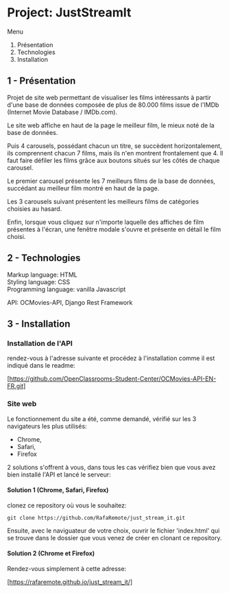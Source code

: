 # Project: JustStreamIt  

Menu  

1. Présentation  
2. Technologies  
3. Installation  

## 1 - Présentation  

Projet de site web permettant de visualiser les films intéressants à partir d'une base de données composée de plus de 80.000 films issue de l'IMDb (Internet Movie Database / IMDb.com).  
  
Le site web affiche en haut de la page le meilleur film, le mieux noté de la base de données.  
  
Puis 4 carousels, possédant chacun un titre, se succèdent horizontalement, ils comprennent chacun 7 films, mais ils n'en montrent frontalement que 4. Il faut faire défiler les films grâce aux boutons situés sur les côtés de chaque carousel.  
  
Le premier carousel présente les 7 meilleurs films de la base de données, succédant au meilleur film montré en haut de la page.  
  
Les 3 carousels suivant présentent les meilleurs films de catégories choisies au hasard.  
  
Enfin, lorsque vous cliquez sur n'importe laquelle des affiches de film présentes à l'écran, une fenêtre modale s'ouvre et présente en détail le film choisi.  
  
## 2 - Technologies  

Markup language: HTML  
Styling language: CSS  
Programming language: vanilla Javascript  

API: OCMovies-API, Django Rest Framework  

## 3 - Installation  

### Installation de l'API  

rendez-vous à l'adresse suivante et procédez à l'installation comme il est indiqué dans le readme:  

[https://github.com/OpenClassrooms-Student-Center/OCMovies-API-EN-FR.git]
  
### Site web

Le fonctionnement du site a été, comme demandé, vérifié sur les 3 navigateurs les plus utilisés:  

- Chrome,
- Safari,
- Firefox

2 solutions s'offrent à vous, dans tous les cas vérifiez bien que vous avez bien installé l'API et lancé le serveur:

#### Solution 1 (Chrome, Safari, Firefox)

clonez ce repository où vous le souhaitez:

```cli
git clone https://github.com/RafaRemote/just_stream_it.git
```
  
Ensuite, avec le naviguateur de votre choix, ouvrir le fichier 'index.html' qui se trouve dans le dossier que vous venez de créer en clonant ce repository.

#### Solution 2 (Chrome et Firefox)

Rendez-vous simplement à cette adresse:  
  
[https://rafaremote.github.io/just_stream_it/]  
